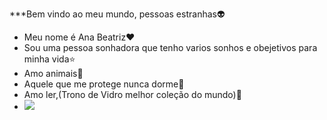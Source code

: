 ***Bem vindo ao meu mundo, pessoas estranhas👽

- Meu nome é Ana Beatriz❤️
- Sou uma pessoa sonhadora que tenho varios sonhos e obejetivos para minha vida⭐
- Amo animais🐾
- Aquele que me protege nunca dorme🤍
- Amo ler,(Trono de Vidro melhor coleção do mundo)📖
- ![](https://media1.tenor.com/m/6ECsVW78R7AAAAAC/tangled-rapunzel.gif)
